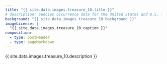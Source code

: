 ```yaml
---
title: "{{ site.data.images.treasure_10.title }}"
# description: Species occurrence data for the United States and U.S. Territories.
background: "{{ site.data.images.treasure_10.background }}"
imageLicense: |
  "{{ site.data.images.treasure_10.caption }}"
composition:
  - type: postHeader
  - type: pageMarkdown
---
```


{{ site.data.images.treasure_10.description }}